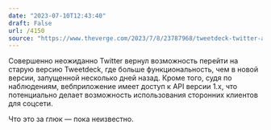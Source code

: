 ```yaml
---
date: "2023-07-10T12:43:40"
draft: False
url: /4150
source: "https://www.theverge.com/2023/7/8/23787968/tweetdeck-twitter-api-rate-limits-elon-musk"
---
```


Совершенно неожиданно Twitter вернул возможность перейти на старую версию Tweetdeck, где больше функциональность, чем в новой версии, запущенной несколько дней назад. Кроме того, судя по наблюдениям, вебприложение имеет доступ к API версии 1.x, что потенциально делает возможность использования сторонних клиентов для соцсети.

Что это за глюк — пока неизвестно.
